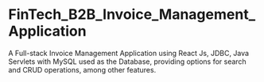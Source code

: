 # FinTech_B2B_Invoice_Management_Application
A Full-stack Invoice Management Application using React Js, JDBC, Java Servlets with MySQL used as the Database, providing options for search and CRUD operations, among other features.
